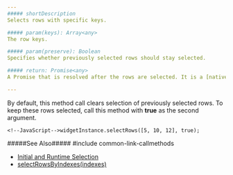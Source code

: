 ```yaml
---
##### shortDescription
Selects rows with specific keys.

##### param(keys): Array<any>
The row keys.

##### param(preserve): Boolean
Specifies whether previously selected rows should stay selected.

##### return: Promise<any>
A Promise that is resolved after the rows are selected. It is a [native Promise](https://developer.mozilla.org/en-US/docs/Web/JavaScript/Reference/Global_Objects/Promise) or a [jQuery.Promise](https://api.jquery.com/Types/#Promise) when you use jQuery.

---
```

By default, this method call clears selection of previously selected rows. To keep these rows selected, call this method with **true** as the second argument.

    <!--JavaScript-->widgetInstance.selectRows([5, 10, 12], true);

#####See Also#####
#include common-link-callmethods
- [Initial and Runtime Selection](/concepts/05%20Widgets/DataGrid/50%20Selection/20%20API/1%20Initial%20and%20Runtime%20Selection.md '/Documentation/Guide/Widgets/{WidgetName}/Selection/#API/Initial_and_Runtime_Selection')
- [selectRowsByIndexes(indexes)](/api-reference/10%20UI%20Widgets/GridBase/3%20Methods/selectRowsByIndexes(indexes).md '{basewidgetpath}/Methods/#selectRowsByIndexesindexes')